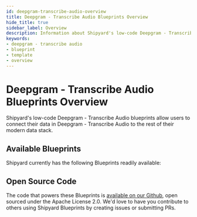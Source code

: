 ```yaml
---
id: deepgram-transcribe-audio-overview
title: Deepgram - Transcribe Audio Blueprints Overview
hide_title: true
sidebar_label: Overview
description: Information about Shipyard's low-code Deepgram - Transcribe Audio templates.
keywords:
- deepgram - transcribe audio
- blueprint
- template
- overview
---
```


# Deepgram - Transcribe Audio Blueprints Overview

Shipyard's low-code Deepgram - Transcribe Audio blueprints allow users to connect their data in Deepgram - Transcribe Audio to the rest of their modern data stack.

## Available Blueprints
Shipyard currently has the following Blueprints readily available: 

## Open Source Code
The code that powers these Blueprints is [available on our Github](None), open sourced under the Apache License 2.0. We'd love to have you contribute to others using Shipyard Blueprints by creating issues or submitting PRs.
